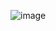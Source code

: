 ![image](https://github.com/user-attachments/assets/b7ad469c-1e9e-4981-afe0-d755f9fc4bd1)
                                        
  
  
